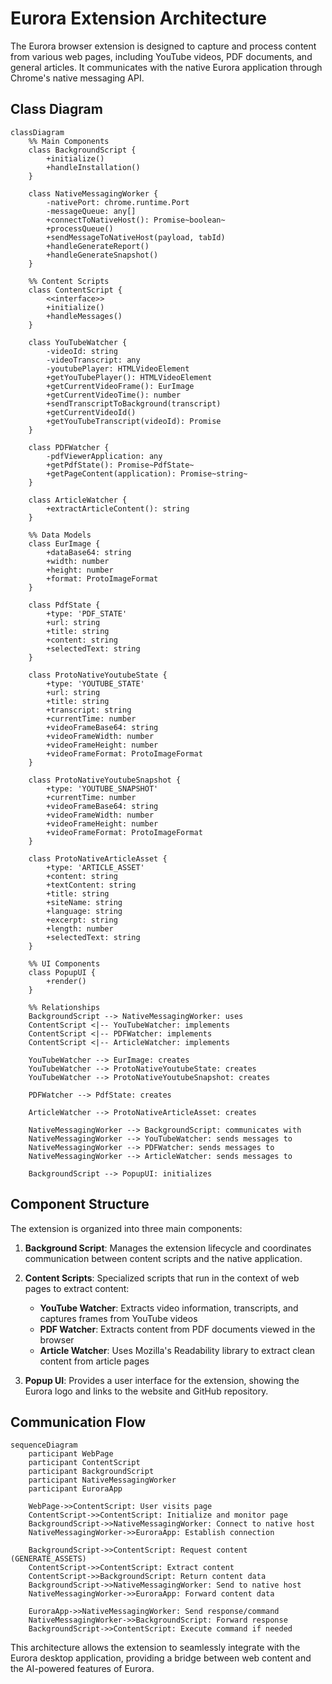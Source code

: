 # Eurora Extension Architecture

The Eurora browser extension is designed to capture and process content from various web pages, including YouTube videos, PDF documents, and general articles. It communicates with the native Eurora application through Chrome's native messaging API.

## Class Diagram

```mermaid
classDiagram
    %% Main Components
    class BackgroundScript {
        +initialize()
        +handleInstallation()
    }

    class NativeMessagingWorker {
        -nativePort: chrome.runtime.Port
        -messageQueue: any[]
        +connectToNativeHost(): Promise~boolean~
        +processQueue()
        +sendMessageToNativeHost(payload, tabId)
        +handleGenerateReport()
        +handleGenerateSnapshot()
    }

    %% Content Scripts
    class ContentScript {
        <<interface>>
        +initialize()
        +handleMessages()
    }

    class YouTubeWatcher {
        -videoId: string
        -videoTranscript: any
        -youtubePlayer: HTMLVideoElement
        +getYouTubePlayer(): HTMLVideoElement
        +getCurrentVideoFrame(): EurImage
        +getCurrentVideoTime(): number
        +sendTranscriptToBackground(transcript)
        +getCurrentVideoId()
        +getYouTubeTranscript(videoId): Promise
    }

    class PDFWatcher {
        -pdfViewerApplication: any
        +getPdfState(): Promise~PdfState~
        +getPageContent(application): Promise~string~
    }

    class ArticleWatcher {
        +extractArticleContent(): string
    }

    %% Data Models
    class EurImage {
        +dataBase64: string
        +width: number
        +height: number
        +format: ProtoImageFormat
    }

    class PdfState {
        +type: 'PDF_STATE'
        +url: string
        +title: string
        +content: string
        +selectedText: string
    }

    class ProtoNativeYoutubeState {
        +type: 'YOUTUBE_STATE'
        +url: string
        +title: string
        +transcript: string
        +currentTime: number
        +videoFrameBase64: string
        +videoFrameWidth: number
        +videoFrameHeight: number
        +videoFrameFormat: ProtoImageFormat
    }

    class ProtoNativeYoutubeSnapshot {
        +type: 'YOUTUBE_SNAPSHOT'
        +currentTime: number
        +videoFrameBase64: string
        +videoFrameWidth: number
        +videoFrameHeight: number
        +videoFrameFormat: ProtoImageFormat
    }

    class ProtoNativeArticleAsset {
        +type: 'ARTICLE_ASSET'
        +content: string
        +textContent: string
        +title: string
        +siteName: string
        +language: string
        +excerpt: string
        +length: number
        +selectedText: string
    }

    %% UI Components
    class PopupUI {
        +render()
    }

    %% Relationships
    BackgroundScript --> NativeMessagingWorker: uses
    ContentScript <|-- YouTubeWatcher: implements
    ContentScript <|-- PDFWatcher: implements
    ContentScript <|-- ArticleWatcher: implements

    YouTubeWatcher --> EurImage: creates
    YouTubeWatcher --> ProtoNativeYoutubeState: creates
    YouTubeWatcher --> ProtoNativeYoutubeSnapshot: creates

    PDFWatcher --> PdfState: creates

    ArticleWatcher --> ProtoNativeArticleAsset: creates

    NativeMessagingWorker --> BackgroundScript: communicates with
    NativeMessagingWorker --> YouTubeWatcher: sends messages to
    NativeMessagingWorker --> PDFWatcher: sends messages to
    NativeMessagingWorker --> ArticleWatcher: sends messages to

    BackgroundScript --> PopupUI: initializes
```

## Component Structure

The extension is organized into three main components:

1. **Background Script**: Manages the extension lifecycle and coordinates communication between content scripts and the native application.

2. **Content Scripts**: Specialized scripts that run in the context of web pages to extract content:

    - **YouTube Watcher**: Extracts video information, transcripts, and captures frames from YouTube videos
    - **PDF Watcher**: Extracts content from PDF documents viewed in the browser
    - **Article Watcher**: Uses Mozilla's Readability library to extract clean content from article pages

3. **Popup UI**: Provides a user interface for the extension, showing the Eurora logo and links to the website and GitHub repository.

## Communication Flow

```mermaid
sequenceDiagram
    participant WebPage
    participant ContentScript
    participant BackgroundScript
    participant NativeMessagingWorker
    participant EuroraApp

    WebPage->>ContentScript: User visits page
    ContentScript->>ContentScript: Initialize and monitor page
    BackgroundScript->>NativeMessagingWorker: Connect to native host
    NativeMessagingWorker->>EuroraApp: Establish connection

    BackgroundScript->>ContentScript: Request content (GENERATE_ASSETS)
    ContentScript->>ContentScript: Extract content
    ContentScript->>BackgroundScript: Return content data
    BackgroundScript->>NativeMessagingWorker: Send to native host
    NativeMessagingWorker->>EuroraApp: Forward content data

    EuroraApp->>NativeMessagingWorker: Send response/command
    NativeMessagingWorker->>BackgroundScript: Forward response
    BackgroundScript->>ContentScript: Execute command if needed
```

This architecture allows the extension to seamlessly integrate with the Eurora desktop application, providing a bridge between web content and the AI-powered features of Eurora.

